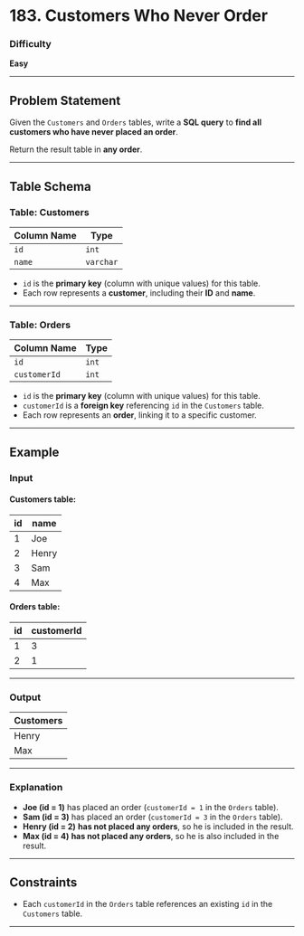 # 183. Customers Who Never Order

### Difficulty
**Easy**

---

## Problem Statement

Given the `Customers` and `Orders` tables, write a **SQL query** to **find all customers who have never placed an order**.

Return the result table in **any order**.

---

## Table Schema

### **Table: Customers**
| Column Name | Type    |
|-------------|---------|
| `id`        | `int`   |
| `name`      | `varchar` |

- `id` is the **primary key** (column with unique values) for this table.
- Each row represents a **customer**, including their **ID** and **name**.

---

### **Table: Orders**
| Column Name | Type |
|------------|------|
| `id`        | `int` |
| `customerId`| `int` |

- `id` is the **primary key** (column with unique values) for this table.
- `customerId` is a **foreign key** referencing `id` in the `Customers` table.
- Each row represents an **order**, linking it to a specific customer.

---

## Example

### **Input**
#### **Customers table:**
| id  | name  |
|-----|-------|
| 1   | Joe   |
| 2   | Henry |
| 3   | Sam   |
| 4   | Max   |

#### **Orders table:**
| id  | customerId |
|-----|------------|
| 1   | 3          |
| 2   | 1          |

---

### **Output**
| Customers |
|-----------|
| Henry     |
| Max       |

---

### **Explanation**
- **Joe (id = 1)** has placed an order (`customerId = 1` in the `Orders` table).
- **Sam (id = 3)** has placed an order (`customerId = 3` in the `Orders` table).
- **Henry (id = 2)** **has not placed any orders**, so he is included in the result.
- **Max (id = 4)** **has not placed any orders**, so he is also included in the result.

---

## **Constraints**
- Each `customerId` in the `Orders` table references an existing `id` in the `Customers` table.

---